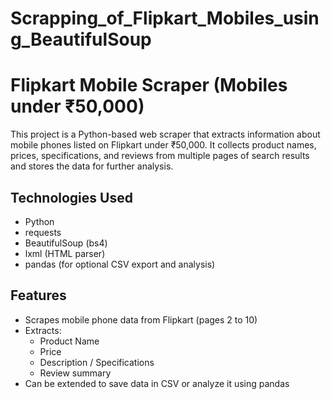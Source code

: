 # Scrapping_of_Flipkart_Mobiles_using_BeautifulSoup

# Flipkart Mobile Scraper (Mobiles under ₹50,000)

This project is a Python-based web scraper that extracts information about mobile phones listed on Flipkart under ₹50,000. It collects product names, prices, specifications, and reviews from multiple pages of search results and stores the data for further analysis.

## Technologies Used
- Python
- requests
- BeautifulSoup (bs4)
- lxml (HTML parser)
- pandas (for optional CSV export and analysis)

## Features
- Scrapes mobile phone data from Flipkart (pages 2 to 10)
- Extracts:
  - Product Name
  - Price
  - Description / Specifications
  - Review summary
- Can be extended to save data in CSV or analyze it using pandas
